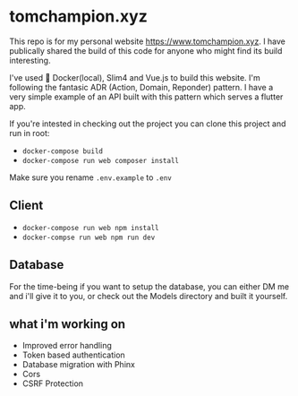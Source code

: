 # tomchampion.xyz

This repo is for my personal website https://www.tomchampion.xyz. I have publically shared the build of this code for anyone who might find its build interesting. 

I've used :whale: Docker(local), Slim4 and Vue.js to build this website. I'm following the fantasic ADR (Action, Domain, Reponder) pattern. I have a very simple example of an API built with this pattern which serves a flutter app.

If you're intested in checking out the project you can clone this project and run in root:

* `docker-compose build`
* `docker-compose run web composer install`

Make sure you rename `.env.example` to `.env`


## Client

* `docker-compose run web npm install`
* `docker-compse run web npm run dev`

## Database

For the time-being if you want to setup the database, you can either DM me and i'll give it to you, or check out the Models directory and built it yourself.

## what i'm working on

* Improved error handling
* Token based authentication
* Database migration with Phinx
* Cors
* CSRF Protection








